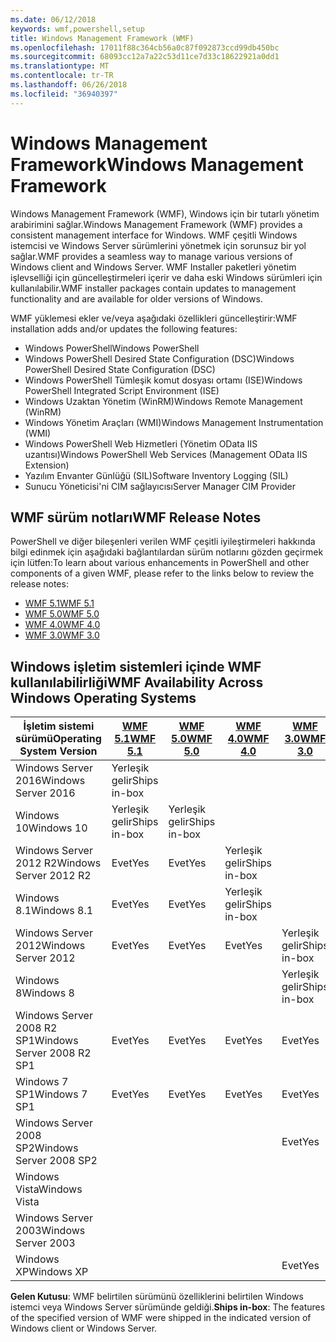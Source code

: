 ```yaml
---
ms.date: 06/12/2018
keywords: wmf,powershell,setup
title: Windows Management Framework (WMF)
ms.openlocfilehash: 17011f88c364cb56a0c87f092873ccd99db450bc
ms.sourcegitcommit: 68093cc12a7a22c53d11ce7d33c18622921a0dd1
ms.translationtype: MT
ms.contentlocale: tr-TR
ms.lasthandoff: 06/26/2018
ms.locfileid: "36940397"
---
```

# <a name="windows-management-framework"></a><span data-ttu-id="da25f-103">Windows Management Framework</span><span class="sxs-lookup"><span data-stu-id="da25f-103">Windows Management Framework</span></span>

<span data-ttu-id="da25f-104">Windows Management Framework (WMF), Windows için bir tutarlı yönetim arabirimini sağlar.</span><span class="sxs-lookup"><span data-stu-id="da25f-104">Windows Management Framework (WMF) provides a consistent management interface for Windows.</span></span> <span data-ttu-id="da25f-105">WMF çeşitli Windows istemcisi ve Windows Server sürümlerini yönetmek için sorunsuz bir yol sağlar.</span><span class="sxs-lookup"><span data-stu-id="da25f-105">WMF provides a seamless way to manage various versions of Windows client and Windows Server.</span></span> <span data-ttu-id="da25f-106">WMF Installer paketleri yönetim işlevselliği için güncelleştirmeleri içerir ve daha eski Windows sürümleri için kullanılabilir.</span><span class="sxs-lookup"><span data-stu-id="da25f-106">WMF installer packages contain updates to management functionality and are available for older versions of Windows.</span></span>

<span data-ttu-id="da25f-107">WMF yüklemesi ekler ve/veya aşağıdaki özellikleri güncelleştirir:</span><span class="sxs-lookup"><span data-stu-id="da25f-107">WMF installation adds and/or updates the following features:</span></span>

- <span data-ttu-id="da25f-108">Windows PowerShell</span><span class="sxs-lookup"><span data-stu-id="da25f-108">Windows PowerShell</span></span>
- <span data-ttu-id="da25f-109">Windows PowerShell Desired State Configuration (DSC)</span><span class="sxs-lookup"><span data-stu-id="da25f-109">Windows PowerShell Desired State Configuration (DSC)</span></span>
- <span data-ttu-id="da25f-110">Windows PowerShell Tümleşik komut dosyası ortamı (ISE)</span><span class="sxs-lookup"><span data-stu-id="da25f-110">Windows PowerShell Integrated Script Environment (ISE)</span></span>
- <span data-ttu-id="da25f-111">Windows Uzaktan Yönetim (WinRM)</span><span class="sxs-lookup"><span data-stu-id="da25f-111">Windows Remote Management (WinRM)</span></span>
- <span data-ttu-id="da25f-112">Windows Yönetim Araçları (WMI)</span><span class="sxs-lookup"><span data-stu-id="da25f-112">Windows Management Instrumentation (WMI)</span></span>
- <span data-ttu-id="da25f-113">Windows PowerShell Web Hizmetleri (Yönetim OData IIS uzantısı)</span><span class="sxs-lookup"><span data-stu-id="da25f-113">Windows PowerShell Web Services (Management OData IIS Extension)</span></span>
- <span data-ttu-id="da25f-114">Yazılım Envanter Günlüğü (SIL)</span><span class="sxs-lookup"><span data-stu-id="da25f-114">Software Inventory Logging (SIL)</span></span>
- <span data-ttu-id="da25f-115">Sunucu Yöneticisi'ni CIM sağlayıcısı</span><span class="sxs-lookup"><span data-stu-id="da25f-115">Server Manager CIM Provider</span></span>

## <a name="wmf-release-notes"></a><span data-ttu-id="da25f-116">WMF sürüm notları</span><span class="sxs-lookup"><span data-stu-id="da25f-116">WMF Release Notes</span></span>

<span data-ttu-id="da25f-117">PowerShell ve diğer bileşenleri verilen WMF çeşitli iyileştirmeleri hakkında bilgi edinmek için aşağıdaki bağlantılardan sürüm notlarını gözden geçirmek için lütfen:</span><span class="sxs-lookup"><span data-stu-id="da25f-117">To learn about various enhancements in PowerShell and other components of a given WMF, please refer to the links below to review the release notes:</span></span>

- [<span data-ttu-id="da25f-118">WMF 5.1</span><span class="sxs-lookup"><span data-stu-id="da25f-118">WMF 5.1</span></span>](5.1/release-notes.md)
- [<span data-ttu-id="da25f-119">WMF 5.0</span><span class="sxs-lookup"><span data-stu-id="da25f-119">WMF 5.0</span></span>](5.0/releasenotes.md)
- [<span data-ttu-id="da25f-120">WMF 4.0</span><span class="sxs-lookup"><span data-stu-id="da25f-120">WMF 4.0</span></span>](https://download.microsoft.com/download/3/D/6/3D61D262-8549-4769-A660-230B67E15B25/Windows%20Management%20Framework%204%200%20Release%20Notes.docx)
- [<span data-ttu-id="da25f-121">WMF 3.0</span><span class="sxs-lookup"><span data-stu-id="da25f-121">WMF 3.0</span></span>](https://download.microsoft.com/download/E/7/6/E76850B8-DA6E-4FF5-8CCE-A24FC513FD16/WMF%203%20Release%20Notes.docx)

## <a name="wmf-availability-across-windows-operating-systems"></a><span data-ttu-id="da25f-122">Windows işletim sistemleri içinde WMF kullanılabilirliği</span><span class="sxs-lookup"><span data-stu-id="da25f-122">WMF Availability Across Windows Operating Systems</span></span>

|<span data-ttu-id="da25f-123">İşletim sistemi sürümü</span><span class="sxs-lookup"><span data-stu-id="da25f-123">Operating System Version</span></span>  |<span data-ttu-id="da25f-124">[WMF 5.1][]</span><span class="sxs-lookup"><span data-stu-id="da25f-124">[WMF 5.1][]</span></span> |<span data-ttu-id="da25f-125">[WMF 5.0][]</span><span class="sxs-lookup"><span data-stu-id="da25f-125">[WMF 5.0][]</span></span> |<span data-ttu-id="da25f-126">[WMF 4.0][]</span><span class="sxs-lookup"><span data-stu-id="da25f-126">[WMF 4.0][]</span></span> |<span data-ttu-id="da25f-127">[WMF 3.0][]</span><span class="sxs-lookup"><span data-stu-id="da25f-127">[WMF 3.0][]</span></span>  |<span data-ttu-id="da25f-128">[WMF 2.0][]</span><span class="sxs-lookup"><span data-stu-id="da25f-128">[WMF 2.0][]</span></span> |
|--------------------------|------------|------------|------------|-------------|------------|
|<span data-ttu-id="da25f-129">Windows Server 2016</span><span class="sxs-lookup"><span data-stu-id="da25f-129">Windows Server 2016</span></span>       |<span data-ttu-id="da25f-130">Yerleşik gelir</span><span class="sxs-lookup"><span data-stu-id="da25f-130">Ships in-box</span></span>|            |            |             |            |
|<span data-ttu-id="da25f-131">Windows 10</span><span class="sxs-lookup"><span data-stu-id="da25f-131">Windows 10</span></span>                |<span data-ttu-id="da25f-132">Yerleşik gelir</span><span class="sxs-lookup"><span data-stu-id="da25f-132">Ships in-box</span></span>|<span data-ttu-id="da25f-133">Yerleşik gelir</span><span class="sxs-lookup"><span data-stu-id="da25f-133">Ships in-box</span></span>|            |             |            |
|<span data-ttu-id="da25f-134">Windows Server 2012 R2</span><span class="sxs-lookup"><span data-stu-id="da25f-134">Windows Server 2012 R2</span></span>    |<span data-ttu-id="da25f-135">Evet</span><span class="sxs-lookup"><span data-stu-id="da25f-135">Yes</span></span>         |<span data-ttu-id="da25f-136">Evet</span><span class="sxs-lookup"><span data-stu-id="da25f-136">Yes</span></span>         |<span data-ttu-id="da25f-137">Yerleşik gelir</span><span class="sxs-lookup"><span data-stu-id="da25f-137">Ships in-box</span></span>|             |            |
|<span data-ttu-id="da25f-138">Windows 8.1</span><span class="sxs-lookup"><span data-stu-id="da25f-138">Windows 8.1</span></span>               |<span data-ttu-id="da25f-139">Evet</span><span class="sxs-lookup"><span data-stu-id="da25f-139">Yes</span></span>         |<span data-ttu-id="da25f-140">Evet</span><span class="sxs-lookup"><span data-stu-id="da25f-140">Yes</span></span>         |<span data-ttu-id="da25f-141">Yerleşik gelir</span><span class="sxs-lookup"><span data-stu-id="da25f-141">Ships in-box</span></span>|             |            |
|<span data-ttu-id="da25f-142">Windows Server 2012</span><span class="sxs-lookup"><span data-stu-id="da25f-142">Windows Server 2012</span></span>       |<span data-ttu-id="da25f-143">Evet</span><span class="sxs-lookup"><span data-stu-id="da25f-143">Yes</span></span>         |<span data-ttu-id="da25f-144">Evet</span><span class="sxs-lookup"><span data-stu-id="da25f-144">Yes</span></span>         |<span data-ttu-id="da25f-145">Evet</span><span class="sxs-lookup"><span data-stu-id="da25f-145">Yes</span></span>         |<span data-ttu-id="da25f-146">Yerleşik gelir</span><span class="sxs-lookup"><span data-stu-id="da25f-146">Ships in-box</span></span> |            |
|<span data-ttu-id="da25f-147">Windows 8</span><span class="sxs-lookup"><span data-stu-id="da25f-147">Windows 8</span></span>                 |            |            |            |<span data-ttu-id="da25f-148">Yerleşik gelir</span><span class="sxs-lookup"><span data-stu-id="da25f-148">Ships in-box</span></span> |            |
|<span data-ttu-id="da25f-149">Windows Server 2008 R2 SP1</span><span class="sxs-lookup"><span data-stu-id="da25f-149">Windows Server 2008 R2 SP1</span></span>|<span data-ttu-id="da25f-150">Evet</span><span class="sxs-lookup"><span data-stu-id="da25f-150">Yes</span></span>         |<span data-ttu-id="da25f-151">Evet</span><span class="sxs-lookup"><span data-stu-id="da25f-151">Yes</span></span>         |<span data-ttu-id="da25f-152">Evet</span><span class="sxs-lookup"><span data-stu-id="da25f-152">Yes</span></span>         |<span data-ttu-id="da25f-153">Evet</span><span class="sxs-lookup"><span data-stu-id="da25f-153">Yes</span></span>          |<span data-ttu-id="da25f-154">Yerleşik gelir</span><span class="sxs-lookup"><span data-stu-id="da25f-154">Ships in-box</span></span>|
|<span data-ttu-id="da25f-155">Windows 7 SP1</span><span class="sxs-lookup"><span data-stu-id="da25f-155">Windows 7 SP1</span></span>             |<span data-ttu-id="da25f-156">Evet</span><span class="sxs-lookup"><span data-stu-id="da25f-156">Yes</span></span>         |<span data-ttu-id="da25f-157">Evet</span><span class="sxs-lookup"><span data-stu-id="da25f-157">Yes</span></span>         |<span data-ttu-id="da25f-158">Evet</span><span class="sxs-lookup"><span data-stu-id="da25f-158">Yes</span></span>         |<span data-ttu-id="da25f-159">Evet</span><span class="sxs-lookup"><span data-stu-id="da25f-159">Yes</span></span>          |<span data-ttu-id="da25f-160">Yerleşik gelir</span><span class="sxs-lookup"><span data-stu-id="da25f-160">Ships in-box</span></span>|
|<span data-ttu-id="da25f-161">Windows Server 2008 SP2</span><span class="sxs-lookup"><span data-stu-id="da25f-161">Windows Server 2008 SP2</span></span>   |            |            |            |<span data-ttu-id="da25f-162">Evet</span><span class="sxs-lookup"><span data-stu-id="da25f-162">Yes</span></span>          |<span data-ttu-id="da25f-163">Evet</span><span class="sxs-lookup"><span data-stu-id="da25f-163">Yes</span></span>         |
|<span data-ttu-id="da25f-164">Windows Vista</span><span class="sxs-lookup"><span data-stu-id="da25f-164">Windows Vista</span></span>             |            |            |            |             |<span data-ttu-id="da25f-165">Evet</span><span class="sxs-lookup"><span data-stu-id="da25f-165">Yes</span></span>         |
|<span data-ttu-id="da25f-166">Windows Server 2003</span><span class="sxs-lookup"><span data-stu-id="da25f-166">Windows Server 2003</span></span>       |            |            |            |             |<span data-ttu-id="da25f-167">Evet</span><span class="sxs-lookup"><span data-stu-id="da25f-167">Yes</span></span>         |
|<span data-ttu-id="da25f-168">Windows XP</span><span class="sxs-lookup"><span data-stu-id="da25f-168">Windows XP</span></span>                |            |            |            |<span data-ttu-id="da25f-169">Evet</span><span class="sxs-lookup"><span data-stu-id="da25f-169">Yes</span></span>          |            |

<span data-ttu-id="da25f-170">**Gelen Kutusu**: WMF belirtilen sürümünü özelliklerini belirtilen Windows istemci veya Windows Server sürümünde geldiği.</span><span class="sxs-lookup"><span data-stu-id="da25f-170">**Ships in-box**: The features of the specified version of WMF were shipped in the indicated version of Windows client or Windows Server.</span></span>

[WMF 5.1]: https://aka.ms/wmf51download
[WMF 5.0]: https://aka.ms/wmf5download
[WMF 4.0]: https://aka.ms/wmf4download
[WMF 3.0]: https://aka.ms/wmf3download
[WMF 2.0]: https://aka.ms/wmf2download
